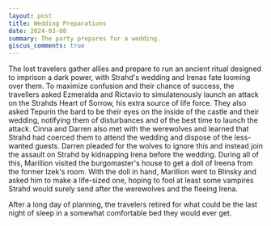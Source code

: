 ```yaml
---
layout: post
title: Wedding Preparations
date: 2024-03-08
summary: The party prepares for a wedding.
giscus_comments: true
---
```


The lost travelers gather allies and prepare to run an ancient ritual designed to imprison a dark power, with Strahd's wedding and Irenas fate looming over them. To maximize confusion and their chance of success, the travellers asked Ezmeralda and Rictavio to simulatenously launch an attack on the Strahds Heart of Sorrow, his extra source of life force. They also asked Tepurin the bard to be their eyes on the inside of the castle and their wedding, notifying them of disturbances and of the best time to launch the attack. Cinna and Darren also met with the werewolves and learned that Strahd had coerced them to attend the wedding and dispose of the less-wanted guests. Darren pleaded for the wolves to ignore this and instead join the assault on Strahd by kidnapping Irena before the wedding.
During all of this, Marillion visited the burgomaster's house to get a doll of Ireena from the former Izek's room. With the doll in hand, Marillion went to Blinsky and asked him to make a life-sized one, hoping to fool at least some vampires Strahd would surely send after the werewolves and the fleeing Irena. 

After a long day of planning, the travelers retired for what could be the last night of sleep in a somewhat comfortable bed they would ever get.
